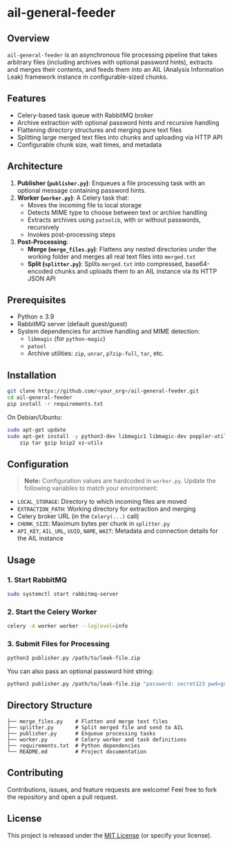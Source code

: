 # ail-general-feeder

## Overview

`ail-general-feeder` is an asynchronous file processing pipeline that takes arbitrary files (including archives with optional password hints), extracts and merges their contents, and feeds them into an AIL (Analysis Information Leak) framework instance in configurable-sized chunks.

## Features

- Celery-based task queue with RabbitMQ broker
- Archive extraction with optional password hints and recursive handling
- Flattening directory structures and merging pure text files
- Splitting large merged text files into chunks and uploading via HTTP API
- Configurable chunk size, wait times, and metadata

## Architecture

1. **Publisher (`publisher.py`)**: Enqueues a file processing task with an optional message containing password hints.
2. **Worker (`worker.py`)**: A Celery task that:
   - Moves the incoming file to local storage
   - Detects MIME type to choose between text or archive handling
   - Extracts archives using `patoolib`, with or without passwords, recursively
   - Invokes post-processing steps
3. **Post-Processing**:
   - **Merge (`merge_files.py`)**: Flattens any nested directories under the working folder and merges all real text files into `merged.txt`
   - **Split (`splitter.py`)**: Splits `merged.txt` into compressed, base64-encoded chunks and uploads them to an AIL instance via its HTTP JSON API

## Prerequisites

- Python ≥ 3.9
- RabbitMQ server (default guest/guest)
- System dependencies for archive handling and MIME detection:
  - `libmagic` (for `python-magic`)
  - `patool`
  - Archive utilities: `zip`, `unrar`, `p7zip-full`, `tar`, etc.

## Installation

```bash
git clone https://github.com/<your_org>/ail-general-feeder.git
cd ail-general-feeder
pip install -r requirements.txt
```

On Debian/Ubuntu:
```bash
sudo apt-get update
sudo apt-get install -y python3-dev libmagic1 libmagic-dev poppler-utils unrar p7zip-full \
    zip tar gzip bzip2 xz-utils
```

## Configuration

> **Note:** Configuration values are hardcoded in `worker.py`. Update the following variables to match your environment:

- `LOCAL_STORAGE`: Directory to which incoming files are moved
- `EXTRACTION_PATH`: Working directory for extraction and merging
- Celery broker URL (in the `Celery(...)` call)
- `CHUNK_SIZE`: Maximum bytes per chunk in `splitter.py`
- `API_KEY`, `AIL_URL`, `UUID`, `NAME`, `WAIT`: Metadata and connection details for the AIL instance

## Usage

### 1. Start RabbitMQ

```bash
sudo systemctl start rabbitmq-server
```

### 2. Start the Celery Worker

```bash
celery -A worker worker --loglevel=info
```

### 3. Submit Files for Processing

```bash
python3 publisher.py /path/to/leak-file.zip
```

You can also pass an optional password hint string:
```bash
python3 publisher.py /path/to/leak-file.zip "password: secret123 pwd=guess456"
```

## Directory Structure

```
├── merge_files.py    # Flatten and merge text files
├── splitter.py       # Split merged file and send to AIL
├── publisher.py      # Enqueue processing tasks
├── worker.py         # Celery worker and task definitions
├── requirements.txt  # Python dependencies
└── README.md         # Project documentation
```

## Contributing

Contributions, issues, and feature requests are welcome! Feel free to fork the repository and open a pull request.

## License

This project is released under the [MIT License](LICENSE) (or specify your license).
